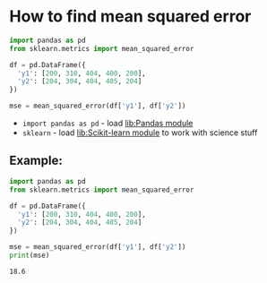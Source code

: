 # How to find mean squared error

```python
import pandas as pd
from sklearn.metrics import mean_squared_error

df = pd.DataFrame({
  'y1': [200, 310, 404, 400, 200],
  'y2': [204, 304, 404, 405, 204]
})

mse = mean_squared_error(df['y1'], df['y2'])
```

- `import pandas as pd` - load [lib:Pandas module](/python-pandas/how-to-install-pandas)
- `sklearn` - load [lib:Scikit-learn module](/python-pandas/how-to-find-mean-squared-error) to work with science stuff

## Example: 
```python
import pandas as pd
from sklearn.metrics import mean_squared_error

df = pd.DataFrame({
  'y1': [200, 310, 404, 400, 200],
  'y2': [204, 304, 404, 405, 204]
})

mse = mean_squared_error(df['y1'], df['y2'])
print(mse)
```
```
18.6

```

